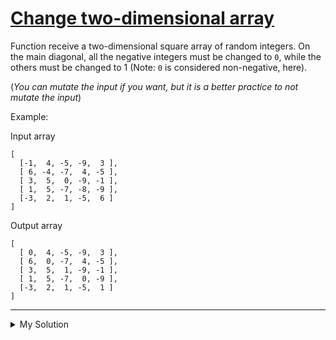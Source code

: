 # [Change two-dimensional array](https://www.codewars.com/kata/581214d54624a8232100005f)

Function receive a two-dimensional square array of random integers. On the main diagonal, all the negative integers must
be changed to `0`, while the others must be changed to 1 (Note: `0` is considered non-negative, here).

(_You can mutate the input if you want, but it is a better practice to not mutate the input_)

Example:

Input array

    [
      [-1,  4, -5, -9,  3 ],
      [ 6, -4, -7,  4, -5 ],
      [ 3,  5,  0, -9, -1 ],
      [ 1,  5, -7, -8, -9 ],
      [-3,  2,  1, -5,  6 ]
    ]

Output array

    [
      [ 0,  4, -5, -9,  3 ],
      [ 6,  0, -7,  4, -5 ],
      [ 3,  5,  1, -9, -1 ],
      [ 1,  5, -7,  0, -9 ],
      [-3,  2,  1, -5,  1 ]
    ]

---

<details><summary>My Solution</summary>

```js
function matrix(array) {
  return array.map((row, i) =>
    row.map((value, j) => {
      if (i === j) return value < 0 ? 0 : 1
      else return value
    })
  )
}
```

</details>
